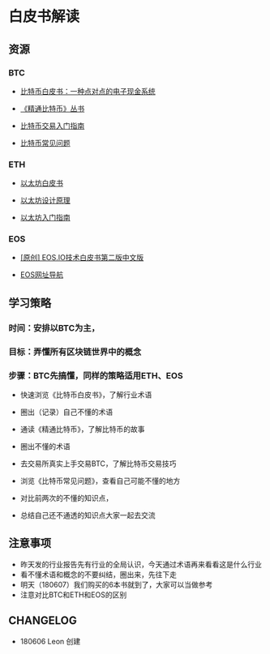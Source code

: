 # 白皮书解读

## 资源

### BTC

- [比特币白皮书：一种点对点的电子现金系统](http://www.8btc.com/wiki/bitcoin-a-peer-to-peer-electronic-cash-system)

- [《精通比特币》丛书](http://zhibimo.com/read/wang-miao/mastering-bitcoin/index.html)

- [比特币交易入门指南](https://bitcoin.org/zh_CN/getting-started)

- [比特币常见问题](https://bitcoin.org/zh_CN/faq)


### ETH

- [以太坊白皮书](https://ethfans.org/wikis/以太坊白皮书)

- [以太坊设计原理](https://ethfans.org/posts/510)

- [以太坊入门指南](https://ethfans.org/wikis/Home)

### EOS

- [[原创] EOS.IO技术白皮书第二版中文版](https://www.jianshu.com/p/785c220d6132?utm_campaign=maleskine&utm_content=note&utm_medium=seo_notes&utm_source=recommendation)

- [EOS网址导航](http://blog.eosdata.io/index.php/links/)


## 学习策略

### 时间：安排以BTC为主，

### 目标：弄懂所有区块链世界中的概念

### 步骤：BTC先搞懂，同样的策略适用ETH、EOS

- 快速浏览《比特币白皮书》，了解行业术语

- 圈出（记录）自己不懂的术语

- 通读《精通比特币》，了解比特币的故事

- 圈出不懂的术语

- 去交易所真实上手交易BTC，了解比特币交易技巧

- 浏览《比特币常见问题》，查看自己可能不懂的地方

- 对比前两次的不懂的知识点，

- 总结自己还不通透的知识点大家一起去交流

## 注意事项

- 昨天发的行业报告先有行业的全局认识，今天通过术语再来看看这是什么行业
- 看不懂术语和概念的不要纠结，圈出来，先往下走
- 明天（180607）我们购买的6本书就到了，大家可以当做参考
- 注意对比BTC和ETH和EOS的区别

## CHANGELOG

- 180606 Leon 创建








  


